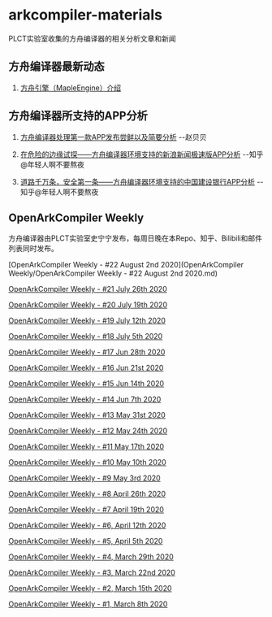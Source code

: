 # arkcompiler-materials

PLCT实验室收集的方舟编译器的相关分析文章和新闻

## 方舟编译器最新动态

1. [方舟引擎（MapleEngine）介绍](https://zhuanlan.zhihu.com/p/161995928)

## 方舟编译器所支持的APP分析

1. [方舟编译器处理第一款APP发布尝鲜以及简要分析](https://blog.csdn.net/feibabeibei_beibei/article/details/107086069) --赵贝贝

2. [在危险的边缘试探——方舟编译器环境支持的新浪新闻极速版APP分析](https://zhuanlan.zhihu.com/p/154438363) --知乎@年轻人啊不要熬夜

3. [道路千万条，安全第一条——方舟编译器环境支持的中国建设银行APP分析](https://zhuanlan.zhihu.com/p/157219747)  --知乎@年轻人啊不要熬夜

## OpenArkCompiler Weekly

方舟编译器由PLCT实验室史宁宁发布，每周日晚在本Repo、知乎、Bilibili和邮件列表同时发布。

[OpenArkCompiler Weekly - #22 August 2nd 2020](OpenArkCompiler Weekly/OpenArkCompiler Weekly - #22 August 2nd 2020.md)

[OpenArkCompiler Weekly - #21 July 26th 2020](https://github.com/isrc-cas/arkcompiler-materials/blob/master/OpenArkCompiler%20Weekly/OpenArkCompiler%20Weekly%20-%20%2321%20July%2026th%202020.md)

[OpenArkCompiler Weekly - #20 July 19th 2020](https://github.com/isrc-cas/arkcompiler-materials/blob/master/OpenArkCompiler%20Weekly/OpenArkCompiler%20Weekly%20-%20%2320%20July%2019th%202020.md)

[OpenArkCompiler Weekly - #19 July 12th 2020](https://github.com/isrc-cas/arkcompiler-materials/blob/master/OpenArkCompiler%20Weekly/OpenArkCompiler%20Weekly%20-%20%2319%20July%2012th%202020.md)

[OpenArkCompiler Weekly - #18 July 5th 2020](https://github.com/isrc-cas/arkcompiler-materials/blob/master/OpenArkCompiler%20Weekly/OpenArkCompiler%20Weekly%20-%20%2318%20July%20%20%205th%202020.md)

[OpenArkCompiler Weekly - #17 Jun 28th 2020](https://github.com/isrc-cas/arkcompiler-materials/blob/master/OpenArkCompiler%20Weekly/OpenArkCompiler%20Weekly%20-%20%2317%20Jun%2028th%202020.md)

[OpenArkCompiler Weekly - #16 Jun 21st 2020](https://github.com/isrc-cas/arkcompiler-materials/blob/master/OpenArkCompiler%20Weekly/OpenArkCompiler%20Weekly%20-%20%2316%20Jun%2021st%202020.md)

[OpenArkCompiler Weekly - #15 Jun 14th 2020](https://github.com/isrc-cas/arkcompiler-materials/blob/master/OpenArkCompiler%20Weekly/OpenArkCompiler%20Weekly%20-%20%2315%20Jun%2014th%202020.md)

[OpenArkCompiler Weekly - #14 Jun 7th 2020](https://github.com/isrc-cas/arkcompiler-materials/blob/master/OpenArkCompiler%20Weekly/OpenArkCompiler%20Weekly%20-%20%2314%20Jun%20%20%207th%202020.md)

[OpenArkCompiler Weekly - #13 May 31st 2020](https://github.com/isrc-cas/arkcompiler-materials/blob/master/OpenArkCompiler%20Weekly/OpenArkCompiler%20Weekly%20-%20%2313%20May%2031st%202020.md)

[OpenArkCompiler Weekly - #12 May 24th 2020](https://github.com/isrc-cas/arkcompiler-materials/blob/master/OpenArkCompiler%20Weekly/OpenArkCompiler%20Weekly%20-%20%2312%20May%2024th%202020.md)

[OpenArkCompiler Weekly - #11 May 17th 2020](https://github.com/isrc-cas/arkcompiler-materials/blob/master/OpenArkCompiler%20Weekly/OpenArkCompiler%20Weekly%20-%20%2311%20May%2017th%202020.md)

[OpenArkCompiler Weekly - #10 May 10th 2020](https://github.com/isrc-cas/arkcompiler-materials/blob/master/OpenArkCompiler%20Weekly/OpenArkCompiler%20Weekly%20-%20%2310%20May%2010th%202020.md)

[OpenArkCompiler Weekly - #9 May  3rd 2020](https://github.com/isrc-cas/arkcompiler-materials/blob/master/OpenArkCompiler%20Weekly/OpenArkCompiler%20Weekly%20-%20%239%20May%20%203rd%202020.md)

[OpenArkCompiler Weekly - #8 April 26th 2020](https://github.com/isrc-cas/arkcompiler-materials/blob/master/OpenArkCompiler%20Weekly/OpenArkCompiler%20Weekly%20-%20%238%20April%2026th%202020.md)

[OpenArkCompiler Weekly - #7 April 19th 2020](https://github.com/isrc-cas/arkcompiler-materials/blob/master/OpenArkCompiler%20Weekly/OpenArkCompiler%20Weekly%20-%20%237%20April%2019th%202020.md)

[OpenArkCompiler Weekly - #6, April 12th 2020](https://github.com/isrc-cas/arkcompiler-materials/blob/master/OpenArkCompiler%20Weekly/OpenArkCompiler%20Weekly%20-%20%236%2C%20April%2012th%202020.md)

[OpenArkCompiler Weekly - #5, April 5th 2020](https://github.com/isrc-cas/arkcompiler-materials/blob/master/OpenArkCompiler%20Weekly/OpenArkCompiler%20Weekly%20-%20%235%2C%20April%20%20%205th%202020.md)

[OpenArkCompiler Weekly - #4, March 29th 2020](https://github.com/isrc-cas/arkcompiler-materials/blob/master/OpenArkCompiler%20Weekly/OpenArkCompiler%20Weekly%20-%20%234%2C%20March%2029th%202020.md)

[OpenArkCompiler Weekly - #3, March 22nd 2020](https://github.com/isrc-cas/arkcompiler-materials/blob/master/OpenArkCompiler%20Weekly/OpenArkCompiler%20Weekly%20-%20%233%2C%20March%2022nd%202020.md)

[OpenArkCompiler Weekly - #2, March 15th 2020](https://github.com/isrc-cas/arkcompiler-materials/blob/master/OpenArkCompiler%20Weekly/OpenArkCompiler%20Weekly%20-%20%232%2C%20March%2015th%202020.md)

[OpenArkCompiler Weekly - #1, March  8th 2020](https://github.com/isrc-cas/arkcompiler-materials/blob/master/OpenArkCompiler%20Weekly/OpenArkCompiler%20Weekly%20-%20%231%2C%20March%20%208th%202020.md)